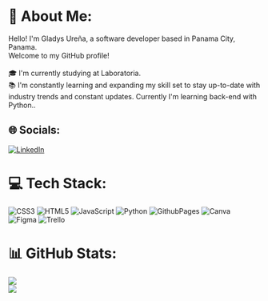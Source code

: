 # 💫 About Me:
Hello! I'm Gladys Ureña, a software developer based in Panama City, Panama.<br>Welcome to my GitHub profile!<br><br>🎓 I'm currently studying at Laboratoria.<br>📚 I'm constantly learning and expanding my skill set to stay up-to-date with industry trends and constant updates. Currently I'm learning back-end with Python..


## 🌐 Socials:
[![LinkedIn](https://img.shields.io/badge/LinkedIn-%230077B5.svg?logo=linkedin&logoColor=white)](https://linkedin.com/in/gladys-urena) 

# 💻 Tech Stack:
![CSS3](https://img.shields.io/badge/css3-%231572B6.svg?style=for-the-badge&logo=css3&logoColor=white) ![HTML5](https://img.shields.io/badge/html5-%23E34F26.svg?style=for-the-badge&logo=html5&logoColor=white) ![JavaScript](https://img.shields.io/badge/javascript-%23323330.svg?style=for-the-badge&logo=javascript&logoColor=%23F7DF1E) ![Python](https://img.shields.io/badge/python-3670A0?style=for-the-badge&logo=python&logoColor=ffdd54) ![GithubPages](https://img.shields.io/badge/github%20pages-121013?style=for-the-badge&logo=github&logoColor=white) ![Canva](https://img.shields.io/badge/Canva-%2300C4CC.svg?style=for-the-badge&logo=Canva&logoColor=white) ![Figma](https://img.shields.io/badge/figma-%23F24E1E.svg?style=for-the-badge&logo=figma&logoColor=white) ![Trello](https://img.shields.io/badge/Trello-%23026AA7.svg?style=for-the-badge&logo=Trello&logoColor=white)
# 📊 GitHub Stats:
![](https://github-readme-stats.vercel.app/api?username=gladysuc31&theme=algolia&hide_border=true&include_all_commits=false&count_private=false)<br/>
![](https://github-readme-streak-stats.herokuapp.com/?user=gladysuc31&theme=algolia&hide_border=true)<br/>

<!-- Proudly created with GPRM ( https://gprm.itsvg.in ) -->
